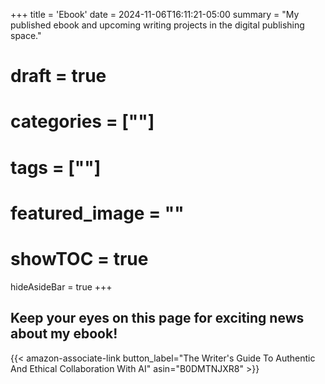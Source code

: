 +++
title = 'Ebook'
date = 2024-11-06T16:11:21-05:00
summary = "My published ebook and upcoming writing projects in the digital publishing space."
# draft = true
# categories = [""]
# tags = [""]
# featured_image = ""
# showTOC = true
hideAsideBar = true
+++
## Keep your eyes on this page for exciting news about my ebook!

{{< amazon-associate-link button_label="The Writer's Guide To Authentic And Ethical Collaboration With AI" asin="B0DMTNJXR8" >}}
